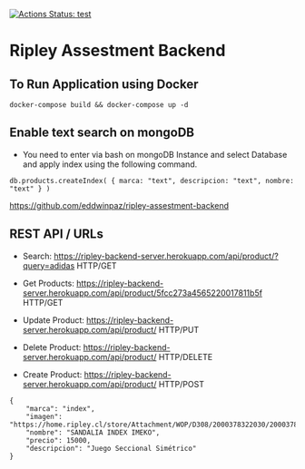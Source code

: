 [![Actions Status: test](https://github.com/eddwinpaz/ripley-assestment-backend/workflows/test/badge.svg)](https://github.com/eddwinpaz/ripley-assestment-backend/actions?query=is:success")

# Ripley Assestment Backend

## To Run Application using Docker

```
docker-compose build && docker-compose up -d
```

## Enable text search on mongoDB
- You need to enter via bash on mongoDB Instance and select Database and apply index using the following command.

```
db.products.createIndex( { marca: "text", descripcion: "text", nombre: "text" } )
```

https://github.com/eddwinpaz/ripley-assestment-backend


## REST API / URLs

- Search:  https://ripley-backend-server.herokuapp.com/api/product/?query=adidas HTTP/GET

- Get Products: https://ripley-backend-server.herokuapp.com/api/product/5fcc273a4565220017811b5f HTTP/GET

- Update Product: https://ripley-backend-server.herokuapp.com/api/product/ HTTP/PUT

- Delete Product: https://ripley-backend-server.herokuapp.com/api/product/ HTTP/DELETE

- Create Product: https://ripley-backend-server.herokuapp.com/api/product/ HTTP/POST

```
{
	"marca": "index",
	"imagen": "https://home.ripley.cl/store/Attachment/WOP/D308/2000378322030/2000378322030_2.jpg",
	"nombre": "SANDALIA INDEX IMEKO",
	"precio": 15000,
	"descripcion": "Juego Seccional Simétrico"
}
```
